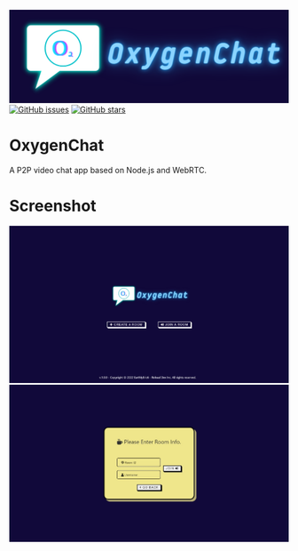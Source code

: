 ![enter image description here](https://raw.githubusercontent.com/EarthlyEric/OxygenChat/main/.github/img/OxygenChat_Banner.png)
[![GitHub issues](https://img.shields.io/github/issues/EarthlyEric/OxygenChat)](https://github.com/EarthlyEric/OxygenChat/issues) [![GitHub stars](https://img.shields.io/github/stars/EarthlyEric/OxygenChat?label=Github%20Stars&style=plastic)](https://github.com/EarthlyEric/OxygenChat/stargazers)
# OxygenChat
A P2P video chat app based on Node.js and WebRTC.

# Screenshot
![The Home Page](https://raw.githubusercontent.com/EarthlyEric/OxygenChat/main/.github/img/index.jpeg)![enter image description here](https://raw.githubusercontent.com/EarthlyEric/OxygenChat/main/.github/img/join.jpeg)
